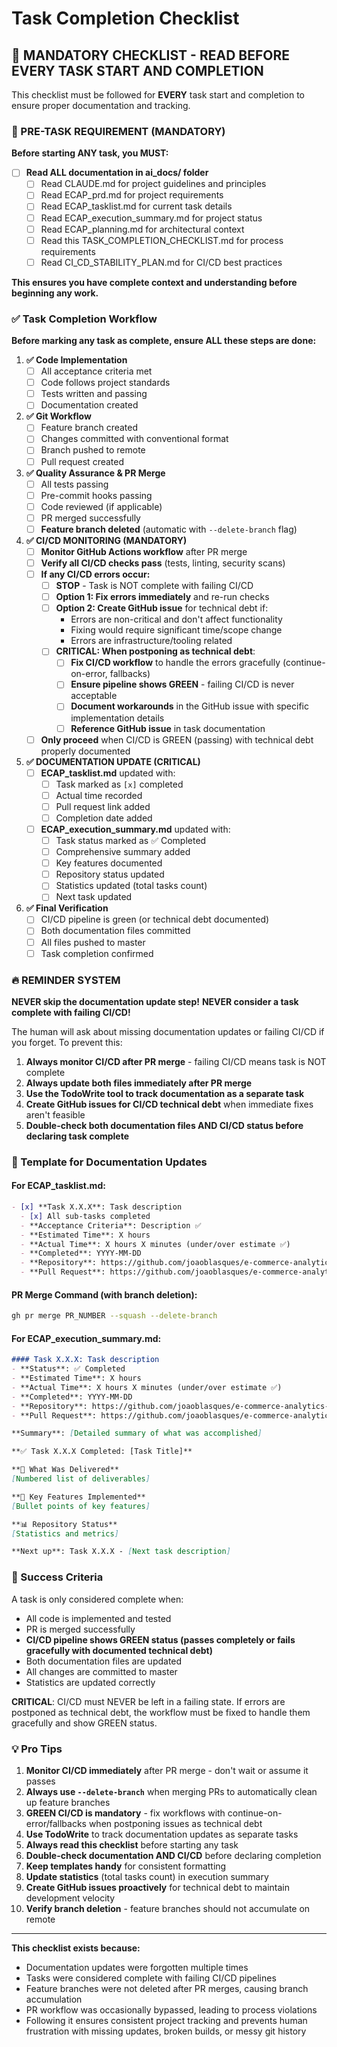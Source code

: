 # Task Completion Checklist

## 🚨 MANDATORY CHECKLIST - READ BEFORE EVERY TASK START AND COMPLETION

This checklist must be followed for **EVERY** task start and completion to ensure proper documentation and tracking.

### 📖 PRE-TASK REQUIREMENT (MANDATORY)

**Before starting ANY task, you MUST:**

- [ ] **Read ALL documentation in ai_docs/ folder**
  - [ ] Read CLAUDE.md for project guidelines and principles
  - [ ] Read ECAP_prd.md for project requirements
  - [ ] Read ECAP_tasklist.md for current task details
  - [ ] Read ECAP_execution_summary.md for project status
  - [ ] Read ECAP_planning.md for architectural context
  - [ ] Read this TASK_COMPLETION_CHECKLIST.md for process requirements
  - [ ] Read CI_CD_STABILITY_PLAN.md for CI/CD best practices

**This ensures you have complete context and understanding before beginning any work.**

### ✅ Task Completion Workflow

**Before marking any task as complete, ensure ALL these steps are done:**

1. **✅ Code Implementation**
   - [ ] All acceptance criteria met
   - [ ] Code follows project standards
   - [ ] Tests written and passing
   - [ ] Documentation created

2. **✅ Git Workflow**
   - [ ] Feature branch created
   - [ ] Changes committed with conventional format
   - [ ] Branch pushed to remote
   - [ ] Pull request created

3. **✅ Quality Assurance & PR Merge**
   - [ ] All tests passing
   - [ ] Pre-commit hooks passing
   - [ ] Code reviewed (if applicable)
   - [ ] PR merged successfully
   - [ ] **Feature branch deleted** (automatic with `--delete-branch` flag)

4. **✅ CI/CD MONITORING (MANDATORY)**
   - [ ] **Monitor GitHub Actions workflow** after PR merge
   - [ ] **Verify all CI/CD checks pass** (tests, linting, security scans)
   - [ ] **If any CI/CD errors occur:**
     - [ ] **STOP** - Task is NOT complete with failing CI/CD
     - [ ] **Option 1: Fix errors immediately** and re-run checks
     - [ ] **Option 2: Create GitHub issue** for technical debt if:
       - Errors are non-critical and don't affect functionality
       - Fixing would require significant time/scope change
       - Errors are infrastructure/tooling related
     - [ ] **CRITICAL: When postponing as technical debt**:
       - [ ] **Fix CI/CD workflow** to handle the errors gracefully (continue-on-error, fallbacks)
       - [ ] **Ensure pipeline shows GREEN** - failing CI/CD is never acceptable
       - [ ] **Document workarounds** in the GitHub issue with specific implementation details
       - [ ] **Reference GitHub issue** in task documentation
   - [ ] **Only proceed** when CI/CD is GREEN (passing) with technical debt properly documented

5. **✅ DOCUMENTATION UPDATE (CRITICAL)**
   - [ ] **ECAP_tasklist.md** updated with:
     - [ ] Task marked as `[x]` completed
     - [ ] Actual time recorded
     - [ ] Pull request link added
     - [ ] Completion date added
   - [ ] **ECAP_execution_summary.md** updated with:
     - [ ] Task status marked as ✅ Completed
     - [ ] Comprehensive summary added
     - [ ] Key features documented
     - [ ] Repository status updated
     - [ ] Statistics updated (total tasks count)
     - [ ] Next task updated

6. **✅ Final Verification**
   - [ ] CI/CD pipeline is green (or technical debt documented)
   - [ ] Both documentation files committed
   - [ ] All files pushed to master
   - [ ] Task completion confirmed

### 🔥 REMINDER SYSTEM

**NEVER skip the documentation update step!**
**NEVER consider a task complete with failing CI/CD!**

The human will ask about missing documentation updates or failing CI/CD if you forget. To prevent this:

1. **Always monitor CI/CD after PR merge** - failing CI/CD means task is NOT complete
2. **Always update both files immediately after PR merge**
3. **Use the TodoWrite tool to track documentation as a separate task**
4. **Create GitHub issues for CI/CD technical debt** when immediate fixes aren't feasible
5. **Double-check both documentation files AND CI/CD status before declaring task complete**

### 📝 Template for Documentation Updates

#### For ECAP_tasklist.md:
```markdown
- [x] **Task X.X.X**: Task description
  - [x] All sub-tasks completed
  - **Acceptance Criteria**: Description ✅
  - **Estimated Time**: X hours
  - **Actual Time**: X hours X minutes (under/over estimate ✅)
  - **Completed**: YYYY-MM-DD
  - **Repository**: https://github.com/joaoblasques/e-commerce-analytics-platform
  - **Pull Request**: https://github.com/joaoblasques/e-commerce-analytics-platform/pull/XX (Merged)
```

#### PR Merge Command (with branch deletion):
```bash
gh pr merge PR_NUMBER --squash --delete-branch
```

#### For ECAP_execution_summary.md:
```markdown
#### Task X.X.X: Task description
- **Status**: ✅ Completed
- **Estimated Time**: X hours
- **Actual Time**: X hours X minutes (under/over estimate ✅)
- **Completed**: YYYY-MM-DD
- **Repository**: https://github.com/joaoblasques/e-commerce-analytics-platform
- **Pull Request**: https://github.com/joaoblasques/e-commerce-analytics-platform/pull/XX (Merged)

**Summary**: [Detailed summary of what was accomplished]

**✅ Task X.X.X Completed: [Task Title]**

**🎯 What Was Delivered**
[Numbered list of deliverables]

**🔧 Key Features Implemented**
[Bullet points of key features]

**📊 Repository Status**
[Statistics and metrics]

**Next up**: Task X.X.X - [Next task description]
```

### 🎯 Success Criteria

A task is only considered complete when:
- All code is implemented and tested
- PR is merged successfully
- **CI/CD pipeline shows GREEN status (passes completely or fails gracefully with documented technical debt)**
- Both documentation files are updated
- All changes are committed to master
- Statistics are updated correctly

**CRITICAL**: CI/CD must NEVER be left in a failing state. If errors are postponed as technical debt, the workflow must be fixed to handle them gracefully and show GREEN status.

### 💡 Pro Tips

1. **Monitor CI/CD immediately** after PR merge - don't wait or assume it passes
2. **Always use `--delete-branch`** when merging PRs to automatically clean up feature branches
3. **GREEN CI/CD is mandatory** - fix workflows with continue-on-error/fallbacks when postponing issues as technical debt
4. **Use TodoWrite** to track documentation updates as separate tasks
5. **Always read this checklist** before starting any task
6. **Double-check documentation AND CI/CD** before declaring completion
7. **Keep templates handy** for consistent formatting
8. **Update statistics** (total tasks count) in execution summary
9. **Create GitHub issues proactively** for technical debt to maintain development velocity
10. **Verify branch deletion** - feature branches should not accumulate on remote

---

**This checklist exists because:**
- Documentation updates were forgotten multiple times
- Tasks were considered complete with failing CI/CD pipelines
- Feature branches were not deleted after PR merges, causing branch accumulation
- PR workflow was occasionally bypassed, leading to process violations
- Following it ensures consistent project tracking and prevents human frustration with missing updates, broken builds, or messy git history
